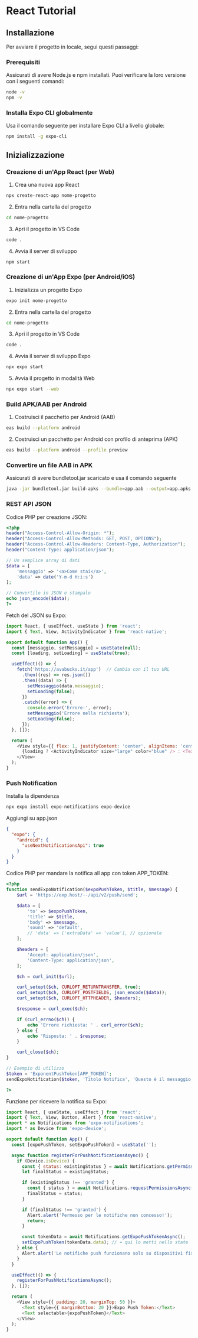 # React Tutorial

## Installazione

Per avviare il progetto in locale, segui questi passaggi:

### Prerequisiti
Assicurati di avere Node.js e npm installati. Puoi verificare la loro versione con i seguenti comandi:

```bash
node -v
npm -v
```

### Installa Expo CLI globalmente
Usa il comando seguente per installare Expo CLI a livello globale:

```bash
npm install -g expo-cli
```

## Inizializzazione

### Creazione di un'App React (per Web)
1. Crea una nuova app React

```bash
npx create-react-app nome-progetto
```

2. Entra nella cartella del progetto
```bash
cd nome-progetto
```

3. Apri il progetto in VS Code
```bash
code .
```

4. Avvia il server di sviluppo
```bash
npm start
```

### Creazione di un'App Expo (per Android/iOS)
1. Inizializza un progetto Expo

```bash
expo init nome-progetto
```

2. Entra nella cartella del progetto
```bash
cd nome-progetto
```

3. Apri il progetto in VS Code
```bash
code .
```

4. Avvia il server di sviluppo Expo
```bash
npx expo start
```

5. Avvia il progetto in modalità Web
```bash
npx expo start --web
```

### Build APK/AAB per Android
1. Costruisci il pacchetto per Android (AAB)

```bash
eas build --platform android
```

2. Costruisci un pacchetto per Android con profilo di anteprima (APK)
```bash
eas build --platform android --profile preview
```

### Convertire un file AAB in APK
Assicurati di avere bundletool.jar scaricato e usa il comando seguente
```bash
java -jar bundletool.jar build-apks --bundle=app.aab --output=app.apks --mode=universal
```

### REST API JSON
Codice PHP per creazione JSON:

```php
<?php
header("Access-Control-Allow-Origin: *");
header("Access-Control-Allow-Methods: GET, POST, OPTIONS");
header("Access-Control-Allow-Headers: Content-Type, Authorization");
header("Content-Type: application/json");

// Un semplice array di dati
$data = [
    'messaggio' => '<a>Come stai</a>',
    'data' => date('Y-m-d H:i:s')
];

// Convertilo in JSON e stampalo
echo json_encode($data);
?>
```

Fetch del JSON su Expo:

```js
import React, { useEffect, useState } from 'react';
import { Text, View, ActivityIndicator } from 'react-native';

export default function App() {
  const [messaggio, setMessaggio] = useState(null);
  const [loading, setLoading] = useState(true);

  useEffect(() => {
    fetch('https://avabucks.it/app')  // Cambia con il tuo URL
      .then((res) => res.json())
      .then((data) => {
        setMessaggio(data.messaggio);
        setLoading(false);
      })
      .catch((error) => {
        console.error('Errore:', error);
        setMessaggio('Errore nella richiesta');
        setLoading(false);
      });
  }, []);

  return (
    <View style={{ flex: 1, justifyContent: 'center', alignItems: 'center' }}>
      {loading ? <ActivityIndicator size="large" color="blue" /> : <Text>{messaggio}</Text>}
    </View>
  );
}
```

### Push Notification
Installa la dipendenza

```bash
npx expo install expo-notifications expo-device
```

Aggiungi su app.json

```json
{
  "expo": {
    "android": {
      "useNextNotificationsApi": true
    }
  }
}
```

Codice PHP per mandare la notifica all app con token APP_TOKEN:

```php
<?php
function sendExpoNotification($expoPushToken, $title, $message) {
    $url = 'https://exp.host/--/api/v2/push/send';

    $data = [
        'to' => $expoPushToken,
        'title' => $title,
        'body' => $message,
        'sound' => 'default',
        // 'data' => ['extraData' => 'value'], // opzionale
    ];

    $headers = [
        'Accept: application/json',
        'Content-Type: application/json',
    ];

    $ch = curl_init($url);

    curl_setopt($ch, CURLOPT_RETURNTRANSFER, true);
    curl_setopt($ch, CURLOPT_POSTFIELDS, json_encode($data));
    curl_setopt($ch, CURLOPT_HTTPHEADER, $headers);

    $response = curl_exec($ch);

    if (curl_errno($ch)) {
        echo 'Errore richiesta: ' . curl_error($ch);
    } else {
        echo 'Risposta: ' . $response;
    }

    curl_close($ch);
}

// Esempio di utilizzo
$token = 'ExponentPushToken[APP_TOKEN]';
sendExpoNotification($token, 'Titolo Notifica', 'Questo è il messaggio!');

?>
```

Funzione per ricevere la notifica su Expo:

```js
import React, { useState, useEffect } from 'react';
import { Text, View, Button, Alert } from 'react-native';
import * as Notifications from 'expo-notifications';
import * as Device from 'expo-device';

export default function App() {
  const [expoPushToken, setExpoPushToken] = useState('');

  async function registerForPushNotificationsAsync() {
    if (Device.isDevice) {
      const { status: existingStatus } = await Notifications.getPermissionsAsync();
      let finalStatus = existingStatus;

      if (existingStatus !== 'granted') {
        const { status } = await Notifications.requestPermissionsAsync();
        finalStatus = status;
      }

      if (finalStatus !== 'granted') {
        Alert.alert('Permesso per le notifiche non concesso!');
        return;
      }

      const tokenData = await Notifications.getExpoPushTokenAsync();
      setExpoPushToken(tokenData.data); // ⬅️ qui lo metti nello state
    } else {
      Alert.alert('Le notifiche push funzionano solo su dispositivi fisici');
    }
  }

  useEffect(() => {
    registerForPushNotificationsAsync();
  }, []);

  return (
    <View style={{ padding: 20, marginTop: 50 }}>
      <Text style={{ marginBottom: 20 }}>Expo Push Token:</Text>
      <Text selectable>{expoPushToken}</Text>
    </View>
  );
}
```
